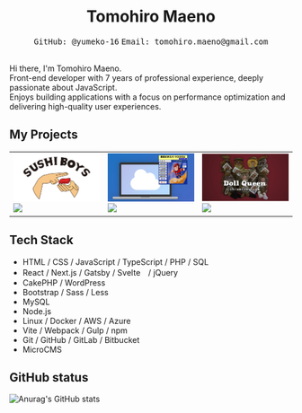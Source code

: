<h1 align="center">Tomohiro Maeno</h1>

<div align="center">
  <kbd>GitHub: @yumeko-16</kbd>
  <kbd>Email: tomohiro.maeno@gmail.com</kbd>
</div>

<br />

Hi there, I'm Tomohiro Maeno.  
Front-end developer with 7 years of professional experience, deeply passionate about JavaScript.  
Enjoys building applications with a focus on performance optimization and delivering high-quality user experiences.

<!--
**yumeko-16/yumeko-16** is a ✨ _special_ ✨ repository because its `README.md` (this file) appears on your GitHub profile.

Here are some ideas to get you started:

- 🔭 I’m currently working on ...
- 🌱 I’m currently learning ...
- 👯 I’m looking to collaborate on ...
- 🤔 I’m looking for help with ...
- 💬 Ask me about ...
- 📫 How to reach me: ...
- 😄 Pronouns: ...
- ⚡ Fun fact: ...
-->

## My Projects

<table>
  <tr>
    <td>
      <a href="https://sushiboys350.com/">
        <img width="400" src="https://github.com/yumeko-16/yumeko-16/blob/main/images/sushiboys350.com.jpg" />
      </a>
      <br />
      <a href="https://github.com/yumeko-16/sushiboys">
        <img align="" src="https://github-readme-stats.vercel.app/api/pin/?username=yumeko-16&repo=sushiboys&theme=tokyonight&cache_seconds=1800" />
      </a>
    </td>
    <td>
      <a href="https://maenokikaku.co.jp/">
        <img width="400" src="https://github.com/yumeko-16/yumeko-16/blob/main/images/maenokikaku.co.jp.png" />
      </a>
      <br />
      <a href="https://github.com/yumeko-16/maenokikaku">
        <img align="" src="https://github-readme-stats.vercel.app/api/pin/?username=yumeko-16&repo=maenokikaku&theme=tokyonight&cache_seconds=1800" />
      </a>
    </td>
    <td>
      <a href="https://dollqueenmichiko.com/">
        <img width="400" src="https://github.com/yumeko-16/yumeko-16/blob/main/images/dollqueenmichiko.com.png" />
      </a>
      <br />
      <a href="https://github.com/yumeko-16/dollqueenmichiko">
        <img align="" src="https://github-readme-stats.vercel.app/api/pin/?username=yumeko-16&repo=dollqueenmichiko&theme=tokyonight&cache_seconds=1800" />
      </a>
    </td>
  </tr>
</table>

## Tech Stack

- HTML / CSS / JavaScript / TypeScript / PHP / SQL
- React / Next.js / Gatsby / Svelte　/ jQuery
- CakePHP / WordPress
- Bootstrap / Sass / Less
- MySQL
- Node.js
- Linux / Docker / AWS / Azure
- Vite / Webpack / Gulp / npm
- Git / GitHub / GitLab / Bitbucket
- MicroCMS

## GitHub status

![Anurag's GitHub stats](https://github-readme-stats.vercel.app/api?username=yumeko-16&show_icons=true&theme=tokyonight)
